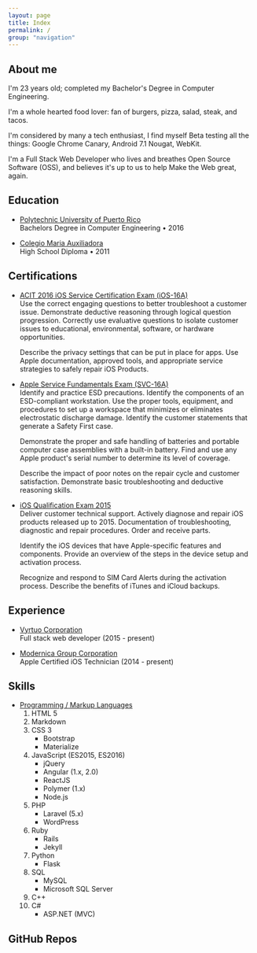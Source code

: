 ```yaml
---
layout: page  
title: Index  
permalink: /  
group: "navigation"  
---
```

<style>
@media only screen and (max-width: 375px) {
    .page-content { margin: 0; padding: 0;}
}
</style>
<script defer src="{{ site.url }}/dist/scripts/repos.js"></script>
<section class="section section--about-me" markdown="1">

# About me
I'm 23 years old; completed my Bachelor's Degree in Computer Engineering. 

I'm a whole hearted food lover: fan of burgers, pizza, salad, steak, and tacos. 

I'm considered by many a tech enthusiast, I find myself Beta testing all the things: Google Chrome Canary, Android 7.1 Nougat, WebKit. 

I'm a Full Stack Web Developer who lives and breathes Open Source Software (OSS), and believes it's up to us to help Make the Web great, again. 

</section>


<section class="section section--education" markdown="1">

# Education

- [Polytechnic University of Puerto Rico]()  
    Bachelors Degree in Computer Engineering • 2016

- [Colegio Maria Auxiliadora]()  
    High School Diploma • 2011

</section>


<section class="section section--certifications" markdown="1">

# Certifications

- [ACIT 2016 iOS Service Certification Exam (iOS-16A)](https://support.apple.com/en-us/HT205735)  
    Use the correct engaging questions to better troubleshoot a customer issue. Demonstrate deductive reasoning through logical question progression. Correctly use evaluative questions to isolate customer issues to educational, environmental, software, or hardware opportunities. 
    
    Describe the privacy settings that can be put in place for apps. Use Apple documentation, approved tools, and appropriate service strategies to safely repair iOS Products.

- [Apple Service Fundamentals Exam (SVC-16A)](https://support.apple.com/en-us/HT205737)  
    Identify and practice ESD precautions. Identify the components of an ESD-compliant workstation. Use the proper tools, equipment, and procedures to set up a workspace that minimizes or eliminates electrostatic discharge damage. Identify the customer statements that generate a Safety First case. 
    
    Demonstrate the proper and safe handling of batteries and portable computer case assemblies with a built-in battery. Find and use any Apple product's serial number to determine its level of coverage. 
    
    Describe the impact of poor notes on the repair cycle and customer satisfaction. Demonstrate basic troubleshooting and deductive reasoning skills.

- [iOS Qualification Exam 2015]()  
    Deliver customer technical support. Actively diagnose and repair iOS products released up to 2015. Documentation of troubleshooting, diagnostic and repair procedures. Order and receive parts. 
    
    Identify the iOS devices that have Apple-specific features and components. Provide an overview of the steps in the device setup and activation process. 
    
    Recognize and respond to SIM Card Alerts during the activation process. Describe the benefits of iTunes and iCloud backups.

</section>

<section class="section section--experience" markdown="1">

# Experience

- [Vyrtuo Corporation]()  
    Full stack web developer (2015 - present)

- [Modernica Group Corporation](www.modernicaonline.com)  
    Apple Certified iOS Technician (2014 - present)

</section>


<section class="section section--skills" markdown="1">

# Skills

- [Programming / Markup Languages]()  
    1. HTML 5
    2. Markdown
    3. CSS 3
        - Bootstrap
        - Materialize    
    4. JavaScript (ES2015, ES2016)
        - jQuery
        - Angular (1.x, 2.0)
        - ReactJS
        - Polymer (1.x)
        - Node.js
    5. PHP
        - Laravel (5.x)
        - WordPress
    6. Ruby
        - Rails
        - Jekyll
    7. Python
        - Flask
    8. SQL
        - MySQL
        - Microsoft SQL Server
    9. C++
    10. C#
        - ASP.NET (MVC)

</section>


<section class="section section--repos" markdown="1">

# GitHub Repos
<ul class="repo__list"></ul>

</section>